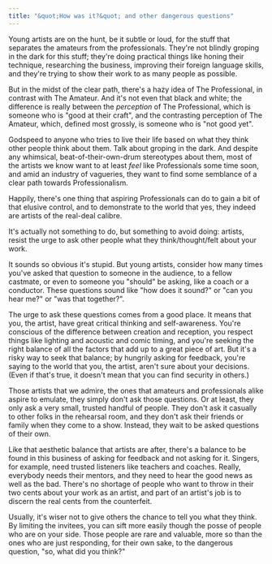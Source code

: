 ```yaml
---
title: "&quot;How was it?&quot; and other dangerous questions"
---
```


Young artists are on the hunt, be it subtle or loud, for the stuff that separates the amateurs from the professionals. They're not blindly groping in the dark for this stuff; they're doing practical things like honing their technique, researching the business, improving their foreign language skills, and they're trying to show their work to as many people as possible. 

But in the midst of the clear path, there's a hazy idea of The Professional, in contrast with The Amateur. And it's not even that black and white; the difference is really between the *perception* of The Professional, which is someone who is "good at their craft", and the contrasting perception of The Amateur, which, defined most grossly, is someone who is "not good yet". 

Godspeed to anyone who tries to live their life based on what they think other people think about them. Talk about groping in the dark. And despite any whimsical, beat-of-their-own-drum stereotypes about them, most of the artists we know want to at least *feel* like Professionals some time soon, and amid an industry of vagueries, they want to find some semblance of a clear path towards Professionalism.

Happily, there's one thing that aspiring Professionals can do to gain a bit of that elusive control, and to demonstrate to the world that yes, they indeed are artists of the real-deal calibre.

It's actually not something to do, but something to avoid doing: artists, resist the urge to ask other people what they think/thought/felt about your work. 

It sounds so obvious it's stupid. But young artists, consider how many times you've asked that question to someone in the audience, to a fellow castmate, or even to someone you "should" be asking, like a coach or a conductor. These questions sound like "how does it sound?" or "can you hear me?" or "was that together?". 

The urge to ask these questions comes from a good place. It means that you, the artist, have great critical thinking and self-awareness. You're conscious of the difference between creation and reception, you respect things like lighting and acoustic and comic timing, and you're seeking the right balance of all the factors that add up to a great piece of art. But it's a risky way to seek that balance; by hungrily asking for feedback, you're saying to the world that you, the artist, aren't sure about your decisions. (Even if that's true, it doesn't mean that you can find security in others.)

Those artists that we admire, the ones that amateurs and professionals alike aspire to emulate, they simply don't ask those questions. Or at least, they only ask a very small, trusted handful of people. They don't ask it casually to other folks in the rehearsal room, and they don't ask their friends or family when they come to a show. Instead, they wait to be asked questions of their own.

Like that aesthetic balance that artists are after, there's a balance to be found in this business of asking for feedback and not asking for it. Singers, for example, need trusted listeners like teachers and coaches. Really, everybody needs their mentors, and they need to hear the good news as well as the bad. There's no shortage of people who want to throw in their two cents about your work as an artist, and part of an artist's job is to discern the real cents from the counterfeit.

Usually, it's wiser not to give others the chance to tell you what they think. By limiting the invitees, you can sift more easily though the posse of people who are on your side. Those people are rare and valuable, more so than the ones who are just responding, for their own sake, to the dangerous question, "so, what did you think?"

